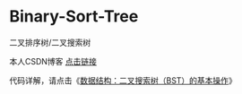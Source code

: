 # Binary-Sort-Tree
二叉排序树/二叉搜索树

本人CSDN博客 [点击链接](http://blog.csdn.net/lemon_tree12138)

代码详解，请点击《[数据结构：二叉搜索树（BST）的基本操作](http://blog.csdn.net/lemon_tree12138/article/details/50366993)》